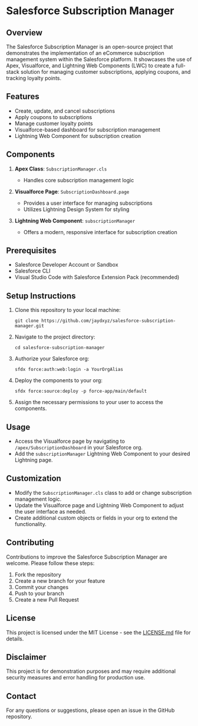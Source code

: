# Salesforce Subscription Manager

## Overview
The Salesforce Subscription Manager is an open-source project that demonstrates the implementation of an eCommerce subscription management system within the Salesforce platform. It showcases the use of Apex, Visualforce, and Lightning Web Components (LWC) to create a full-stack solution for managing customer subscriptions, applying coupons, and tracking loyalty points.

## Features
- Create, update, and cancel subscriptions
- Apply coupons to subscriptions
- Manage customer loyalty points
- Visualforce-based dashboard for subscription management
- Lightning Web Component for subscription creation

## Components
1. **Apex Class**: `SubscriptionManager.cls`
   - Handles core subscription management logic

2. **Visualforce Page**: `SubscriptionDashboard.page`
   - Provides a user interface for managing subscriptions
   - Utilizes Lightning Design System for styling

3. **Lightning Web Component**: `subscriptionManager`
   - Offers a modern, responsive interface for subscription creation

## Prerequisites
- Salesforce Developer Account or Sandbox
- Salesforce CLI
- Visual Studio Code with Salesforce Extension Pack (recommended)

## Setup Instructions
1. Clone this repository to your local machine:
   ```
   git clone https://github.com/jaydxyz/salesforce-subscription-manager.git
   ```

2. Navigate to the project directory:
   ```
   cd salesforce-subscription-manager
   ```

3. Authorize your Salesforce org:
   ```
   sfdx force:auth:web:login -a YourOrgAlias
   ```

4. Deploy the components to your org:
   ```
   sfdx force:source:deploy -p force-app/main/default
   ```

5. Assign the necessary permissions to your user to access the components.

## Usage
- Access the Visualforce page by navigating to `/apex/SubscriptionDashboard` in your Salesforce org.
- Add the `subscriptionManager` Lightning Web Component to your desired Lightning page.

## Customization
- Modify the `SubscriptionManager.cls` class to add or change subscription management logic.
- Update the Visualforce page and Lightning Web Component to adjust the user interface as needed.
- Create additional custom objects or fields in your org to extend the functionality.

## Contributing
Contributions to improve the Salesforce Subscription Manager are welcome. Please follow these steps:
1. Fork the repository
2. Create a new branch for your feature
3. Commit your changes
4. Push to your branch
5. Create a new Pull Request

## License
This project is licensed under the MIT License - see the [LICENSE.md](LICENSE.md) file for details.

## Disclaimer
This project is for demonstration purposes and may require additional security measures and error handling for production use.

## Contact
For any questions or suggestions, please open an issue in the GitHub repository.

